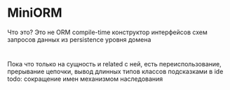 # MiniORM
Что это? Это не ORM
compile-time конструктор интерфейсов схем запросов данных из persistence уровня домена 
#
Пока что только на сущность и related с ней, есть переиспользование, прерывание цепочки, вывод длинных типов классов подсказками в ide
todo: сокращение имен механизмом наследования
